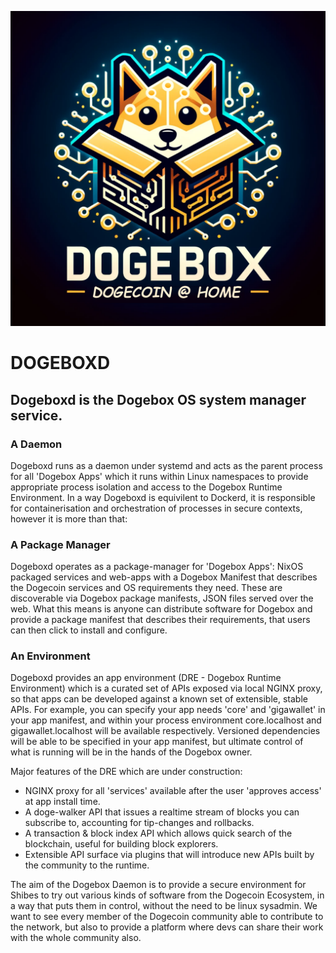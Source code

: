 ![Dogebox Logo](/docs/dogebox-logo.png)

# DOGEBOXD

## Dogeboxd is the Dogebox OS system manager service.

### A Daemon 

Dogeboxd runs as a daemon under systemd and acts as the parent process for all 'Dogebox Apps' which it runs 
within Linux namespaces to provide appropriate process isolation and access to the Dogebox Runtime Environment. 
In a way Dogeboxd is equivilent to Dockerd, it is responsible for containerisation and orchestration
of processes in secure contexts, however it is more than that:

### A Package Manager

Dogeboxd operates as a package-manager for 'Dogebox Apps': NixOS packaged services and web-apps with a Dogebox 
Manifest that describes the Dogecoin services and OS requirements they need. These are discoverable via Dogebox
package manifests, JSON files served over the web. What this means is anyone can distribute software for Dogebox
and provide a package manifest that describes their requirements, that users can then click to install and configure.

### An Environment

Dogeboxd provides an app environment (DRE - Dogebox Runtime Environment) which is a curated set of APIs exposed via 
local NGINX proxy, so that apps can be developed against a known set of extensible, stable APIs.  For example, you can 
specify your app needs 'core' and 'gigawallet' in your app manifest, and within your process environment core.localhost 
and gigawallet.localhost will be available respectively. Versioned dependencies will be able to be specified in your app
manifest, but ultimate control of what is running will be in the hands of the Dogebox owner.

Major features of the DRE which are under construction:

 - NGINX proxy for all 'services' available after the user 'approves access' at app install time.
 - A doge-walker API that issues a realtime stream of blocks you can subscribe to, accounting for tip-changes and rollbacks.
 - A transaction & block index API which allows quick search of the blockchain, useful for building block explorers.
 - Extensible API surface via plugins that will introduce new APIs built by the community to the runtime. 
   
The aim of the Dogebox Daemon is to provide a secure environment for Shibes to try out various kinds of software from 
the Dogecoin Ecosystem, in a way that puts them in control, without the need to be linux sysadmin. We want to see 
every member of the Dogecoin community able to contribute to the network, but also to provide a platform where devs 
can share their work with the whole community also. 



